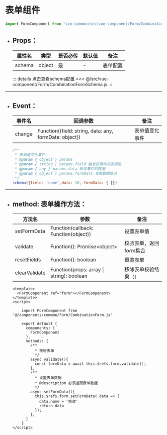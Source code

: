 <!--
 * @Author: huangyuhui
 * @Date: 2020-09-27 18:38:29
 * @LastEditors: huangyuhui
 * @LastEditTime: 2020-12-15 14:15:17
 * @Description: 
 * @FilePath: \scm_frontend_common\docs\commonComponent\form\README.md
-->
# 表单组件

  ```javascript
  import FormComponent from 'scm-common/src/vue-component/Form/CombinationForm' 
  ```
  
 - ## Props：

      | 属性名 | 类型  | 是否必传 | 默认值 | 备注 |
      | ----------- | ----------- | ----------- | ----------- | ----------- |
      | schema | object | 是 | - | 表单配置 |

      ::: details 点击查看schema配置
      <<< @/src/vue-component/Form/CombinationFormSchema.js
      :::

---

 - ## Event：

      | 事件名 | 回调参数 |  备注 |  
      ------------ |  ------------- | -------------|
      | change | Function({field: string, data: any, formData: object}) | 表单值变化事件 |

      ```javascript
      /**
       * 表单值变化事件 
       * @param { object } params
       * @param { string } params.field 触发该事件的字段名
       * @param { any } params.data 触发事件的数据
       * @param { object } params.formData 表单数据集合
       */
      schema({field: 'name',data: 10, formData: { }})
      ```
      
----

  - ## method: 表单操作方法：

      | 方法名 | 参数 |  备注 |  
      ------------ |  ------------- | -------------|
      | setFormData | Function(callback: Function(object)) |  设置表单值 |
      | validate | Function(): Promise\<object\> | 校验表单，返回form集合 |
      | resetFields | Function(): boolean | 重置表单 |
      |  clearValidate | Function(props: array \| string): boolean | 移除表单校验结果（） |

      ```vue
      <template>
        <FormComponent ref="form"></FormComponent>
      </template>
      <script>
        
          import FormComponent from '@/components/common/Form/CombinationForm.js'
          
          export default {
            components: {
              FormComponent
            },
            methods: {
              /**
                * 校验表单
                */
              async validate(){
                const formData = await this.$refs.form.validate();
              },
              /**
                * 设置表单数据
                * @description 必须返回表单数据
                */
              async setFormData(){
                this.$refs.form.setFormData( data => {
                  data.name = '修改'
                  return data
                });
              },
            }
          }
      </script>
      ```


